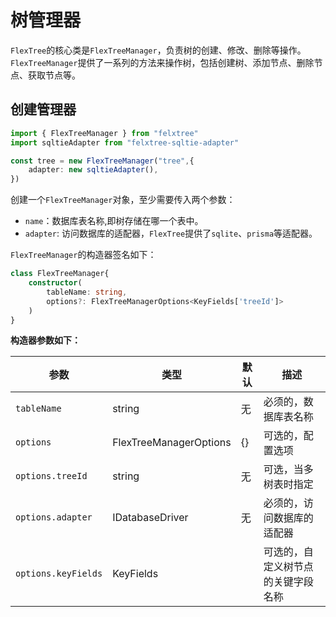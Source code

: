 # 树管理器

`FlexTree`的核心类是`FlexTreeManager`，负责树的创建、修改、删除等操作。`FlexTreeManager`提供了一系列的方法来操作树，包括创建树、添加节点、删除节点、获取节点等。

## 创建管理器

```ts
import { FlexTreeManager } from "felxtree"
import sqltieAdapter from "felxtree-sqltie-adapter"

const tree = new FlexTreeManager("tree",{
    adapter: new sqltieAdapter(),
})

```

创建一个`FlexTreeManager`对象，至少需要传入两个参数：

- `name`：数据库表名称,即树存储在哪一个表中。
- `adapter`: 访问数据库的适配器，`FlexTree`提供了`sqlite`、`prisma`等适配器。


`FlexTreeManager`的构造器签名如下：

```ts {3,4}
class FlexTreeManager{
    constructor(
        tableName: string,          
        options?: FlexTreeManagerOptions<KeyFields['treeId']>
    ) 
}
```

**构造器参数如下：**

| 参数 | 类型 | 默认 | 描述 |
| --- | --- | --- | --- |
| `tableName` | string | 无 | 必须的，数据库表名称 |
| `options` | FlexTreeManagerOptions | {} | 可选的，配置选项 |
| `options.treeId` | string | 无 | 可选，当多树表时指定 |
| `options.adapter` | IDatabaseDriver | 无 | 必须的，访问数据库的适配器 |
| `options.keyFields` | KeyFields | | 可选的，自定义树节点的关键字段名称 |

